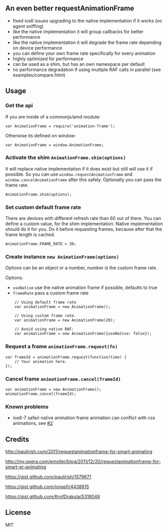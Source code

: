 ## An even better requestAnimationFrame

- fixed ios6 issues upgrading to the native implementation if it works (no agent sniffing)
- like the native implementation it will group callbacks for better performance
- like the native implementation it will degrade the frame rate depending on device performance
- you can define your own frame rate specifically for every animation
- highly optimized for performance
- can be used as a shim, but has an own namespace per default
- no performance degradation if using mutilple RAF calls in parallel (see examples/compare.html)

## Usage

### Get the api

If you are inside of a commonjs/amd module:

    var AnimationFrame = require('animation-frame');

Otherwise its defined on window:

    var AnimationFrame = window.AnimationFrame;

### Activate the shim `AnimationFrame.shim(options)`

It will replace native implementation if it does exist but still will use it if possible.
So you can use `window.requestAnimationframe` and `window.cancelAnimationFrame` after this  safely. Optionally you can pass the frame rate.

    AnimationFrame.shim(options);

### Set custom default frame rate

There are devices with different refresh rate than 60 out of there. You can define a custom value, for the shim implementation. Native implementation should do it for you.
Do it before requesting frames, because after that the frame length is cached.

    AnimationFrame.FRAME_RATE = 30;

### Create instance `new AnimationFrame(options)`

Options can be an object or a number, number is the custom frame rate.

Options:
   - `useNative` use the native animation frame if possible, defaults to true
   - `frameRate` pass a custom frame rate

```
    // Using default frame rate
    var animationFrame = new AnimationFrame();

    // Using custom frame rate.
    var animationFrame = new AnimationFrame(20);

    // Avoid using native RAF:
    var animationFrame = new AnimationFrame({useNative: false});
```

### Request a frame `animationFrame.request(fn)`

    var frameId = animationFrame.request(function(time) {
        // Your animation here.
    });


### Cancel frame `animationFrame.cancel(frameId)`

    var animationFrame = new AnimationFrame();
    animationFrame.cancel(frameId);

### Known problems
- ios6-7 safari native animation frame animation can conflict with css animations, see [#2](/../../issues/2)

## Credits

http://paulirish.com/2011/requestanimationframe-for-smart-animating

http://my.opera.com/emoller/blog/2011/12/20/requestanimationframe-for-smart-er-animating

https://gist.github.com/paulirish/1579671

https://gist.github.com/jonasfj/4438815

https://gist.github.com/KrofDrakula/5318048

## License

MIT
